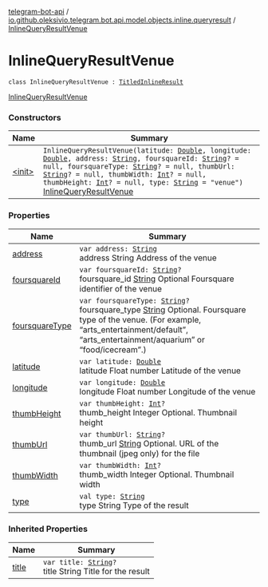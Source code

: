 [telegram-bot-api](../../index.md) / [io.github.oleksivio.telegram.bot.api.model.objects.inline.queryresult](../index.md) / [InlineQueryResultVenue](./index.md)

# InlineQueryResultVenue

`class InlineQueryResultVenue : `[`TitledInlineResult`](../-titled-inline-result/index.md)

[InlineQueryResultVenue](https://core.telegram.org/bots/api/#inlinequeryresultvenue)

### Constructors

| Name | Summary |
|---|---|
| [&lt;init&gt;](-init-.md) | `InlineQueryResultVenue(latitude: `[`Double`](https://kotlinlang.org/api/latest/jvm/stdlib/kotlin/-double/index.html)`, longitude: `[`Double`](https://kotlinlang.org/api/latest/jvm/stdlib/kotlin/-double/index.html)`, address: `[`String`](https://kotlinlang.org/api/latest/jvm/stdlib/kotlin/-string/index.html)`, foursquareId: `[`String`](https://kotlinlang.org/api/latest/jvm/stdlib/kotlin/-string/index.html)`? = null, foursquareType: `[`String`](https://kotlinlang.org/api/latest/jvm/stdlib/kotlin/-string/index.html)`? = null, thumbUrl: `[`String`](https://kotlinlang.org/api/latest/jvm/stdlib/kotlin/-string/index.html)`? = null, thumbWidth: `[`Int`](https://kotlinlang.org/api/latest/jvm/stdlib/kotlin/-int/index.html)`? = null, thumbHeight: `[`Int`](https://kotlinlang.org/api/latest/jvm/stdlib/kotlin/-int/index.html)`? = null, type: `[`String`](https://kotlinlang.org/api/latest/jvm/stdlib/kotlin/-string/index.html)` = "venue")`<br>[InlineQueryResultVenue](https://core.telegram.org/bots/api/#inlinequeryresultvenue) |

### Properties

| Name | Summary |
|---|---|
| [address](address.md) | `var address: `[`String`](https://kotlinlang.org/api/latest/jvm/stdlib/kotlin/-string/index.html)<br>address String Address of the venue |
| [foursquareId](foursquare-id.md) | `var foursquareId: `[`String`](https://kotlinlang.org/api/latest/jvm/stdlib/kotlin/-string/index.html)`?`<br>foursquare_id [String](https://kotlinlang.org/api/latest/jvm/stdlib/kotlin/-string/index.html) Optional Foursquare identifier of the venue |
| [foursquareType](foursquare-type.md) | `var foursquareType: `[`String`](https://kotlinlang.org/api/latest/jvm/stdlib/kotlin/-string/index.html)`?`<br>foursquare_type [String](https://kotlinlang.org/api/latest/jvm/stdlib/kotlin/-string/index.html) Optional. Foursquare type of the venue. (For example, “arts_entertainment/default”, “arts_entertainment/aquarium” or “food/icecream”.) |
| [latitude](latitude.md) | `var latitude: `[`Double`](https://kotlinlang.org/api/latest/jvm/stdlib/kotlin/-double/index.html)<br>latitude Float number Latitude of the venue |
| [longitude](longitude.md) | `var longitude: `[`Double`](https://kotlinlang.org/api/latest/jvm/stdlib/kotlin/-double/index.html)<br>longitude Float number Longitude of the venue |
| [thumbHeight](thumb-height.md) | `var thumbHeight: `[`Int`](https://kotlinlang.org/api/latest/jvm/stdlib/kotlin/-int/index.html)`?`<br>thumb_height Integer Optional. Thumbnail height |
| [thumbUrl](thumb-url.md) | `var thumbUrl: `[`String`](https://kotlinlang.org/api/latest/jvm/stdlib/kotlin/-string/index.html)`?`<br>thumb_url [String](https://kotlinlang.org/api/latest/jvm/stdlib/kotlin/-string/index.html) Optional. URL of the thumbnail (jpeg only) for the file |
| [thumbWidth](thumb-width.md) | `var thumbWidth: `[`Int`](https://kotlinlang.org/api/latest/jvm/stdlib/kotlin/-int/index.html)`?`<br>thumb_width Integer Optional. Thumbnail width |
| [type](type.md) | `val type: `[`String`](https://kotlinlang.org/api/latest/jvm/stdlib/kotlin/-string/index.html)<br>type String Type of the result |

### Inherited Properties

| Name | Summary |
|---|---|
| [title](../-titled-inline-result/title.md) | `var title: `[`String`](https://kotlinlang.org/api/latest/jvm/stdlib/kotlin/-string/index.html)`?`<br>title String Title for the result |
